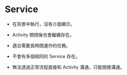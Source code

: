 # Service

* 在背景中執行，沒有介面顯示。

* Activity 關閉後也會繼續存在。

* 適合需要長時間運作的任務。

* 不會有多個相同的 Service 存在。

* 無法透過正常流程直接和 Activity 溝通，只能間接溝通。
